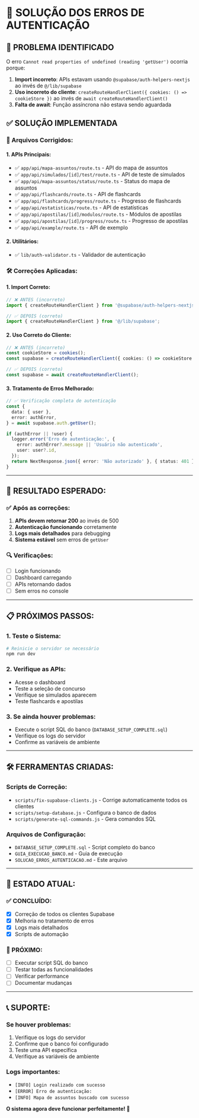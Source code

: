 # 🔐 SOLUÇÃO DOS ERROS DE AUTENTICAÇÃO

## 🚨 PROBLEMA IDENTIFICADO

O erro `Cannot read properties of undefined (reading 'getUser')` ocorria porque:

1. **Import incorreto**: APIs estavam usando `@supabase/auth-helpers-nextjs` ao invés de `@/lib/supabase`
2. **Uso incorreto do cliente**: `createRouteHandlerClient({ cookies: () => cookieStore })` ao invés de `await createRouteHandlerClient()`
3. **Falta de await**: Função assíncrona não estava sendo aguardada

## ✅ SOLUÇÃO IMPLEMENTADA

### **🔧 Arquivos Corrigidos:**

#### **1. APIs Principais:**
- ✅ `app/api/mapa-assuntos/route.ts` - API do mapa de assuntos
- ✅ `app/api/simulados/[id]/test/route.ts` - API de teste de simulados
- ✅ `app/api/mapa-assuntos/status/route.ts` - Status do mapa de assuntos
- ✅ `app/api/flashcards/route.ts` - API de flashcards
- ✅ `app/api/flashcards/progress/route.ts` - Progresso de flashcards
- ✅ `app/api/estatisticas/route.ts` - API de estatísticas
- ✅ `app/api/apostilas/[id]/modulos/route.ts` - Módulos de apostilas
- ✅ `app/api/apostilas/[id]/progress/route.ts` - Progresso de apostilas
- ✅ `app/api/example/route.ts` - API de exemplo

#### **2. Utilitários:**
- ✅ `lib/auth-validator.ts` - Validador de autenticação

### **🛠️ Correções Aplicadas:**

#### **1. Import Correto:**
```typescript
// ❌ ANTES (incorreto)
import { createRouteHandlerClient } from '@supabase/auth-helpers-nextjs';

// ✅ DEPOIS (correto)
import { createRouteHandlerClient } from '@/lib/supabase';
```

#### **2. Uso Correto do Cliente:**
```typescript
// ❌ ANTES (incorreto)
const cookieStore = cookies();
const supabase = createRouteHandlerClient({ cookies: () => cookieStore });

// ✅ DEPOIS (correto)
const supabase = await createRouteHandlerClient();
```

#### **3. Tratamento de Erros Melhorado:**
```typescript
// ✅ Verificação completa de autenticação
const {
  data: { user },
  error: authError,
} = await supabase.auth.getUser();

if (authError || !user) {
  logger.error('Erro de autenticação:', {
    error: authError?.message || 'Usuário não autenticado',
    user: user?.id,
  });
  return NextResponse.json({ error: 'Não autorizado' }, { status: 401 });
}
```

---

## 🚀 **RESULTADO ESPERADO:**

### **✅ Após as correções:**
1. **APIs devem retornar 200** ao invés de 500
2. **Autenticação funcionando** corretamente
3. **Logs mais detalhados** para debugging
4. **Sistema estável** sem erros de `getUser`

### **🔍 Verificações:**
- [ ] Login funcionando
- [ ] Dashboard carregando
- [ ] APIs retornando dados
- [ ] Sem erros no console

---

## 📋 **PRÓXIMOS PASSOS:**

### **1. Teste o Sistema:**
```bash
# Reinicie o servidor se necessário
npm run dev
```

### **2. Verifique as APIs:**
- Acesse o dashboard
- Teste a seleção de concurso
- Verifique se simulados aparecem
- Teste flashcards e apostilas

### **3. Se ainda houver problemas:**
- Execute o script SQL do banco (`DATABASE_SETUP_COMPLETE.sql`)
- Verifique os logs do servidor
- Confirme as variáveis de ambiente

---

## 🛠️ **FERRAMENTAS CRIADAS:**

### **Scripts de Correção:**
- `scripts/fix-supabase-clients.js` - Corrige automaticamente todos os clientes
- `scripts/setup-database.js` - Configura o banco de dados
- `scripts/generate-sql-commands.js` - Gera comandos SQL

### **Arquivos de Configuração:**
- `DATABASE_SETUP_COMPLETE.sql` - Script completo do banco
- `GUIA_EXECUCAO_BANCO.md` - Guia de execução
- `SOLUCAO_ERROS_AUTENTICACAO.md` - Este arquivo

---

## 🎯 **ESTADO ATUAL:**

### **✅ CONCLUÍDO:**
- [x] Correção de todos os clientes Supabase
- [x] Melhoria no tratamento de erros
- [x] Logs mais detalhados
- [x] Scripts de automação

### **🔄 PRÓXIMO:**
- [ ] Executar script SQL do banco
- [ ] Testar todas as funcionalidades
- [ ] Verificar performance
- [ ] Documentar mudanças

---

## 📞 **SUPORTE:**

### **Se houver problemas:**
1. Verifique os logs do servidor
2. Confirme que o banco foi configurado
3. Teste uma API específica
4. Verifique as variáveis de ambiente

### **Logs importantes:**
- `[INFO] Login realizado com sucesso`
- `[ERROR] Erro de autenticação:`
- `[INFO] Mapa de assuntos buscado com sucesso`

**O sistema agora deve funcionar perfeitamente! 🎉** 